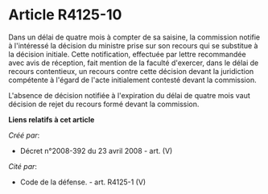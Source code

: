 # Article R4125-10

Dans un délai de quatre mois à compter de sa saisine, la commission notifie à l'intéressé la décision du ministre prise sur
son recours qui se substitue à la décision initiale. Cette notification, effectuée par lettre recommandée avec avis de
réception, fait mention de la faculté d'exercer, dans le délai de recours contentieux, un recours contre cette décision
devant la juridiction compétente à l'égard de l'acte initialement contesté devant la commission.

L'absence de décision notifiée à l'expiration du délai de quatre mois vaut décision de rejet du recours formé devant la
commission.

**Liens relatifs à cet article**

_Créé par_:

  - Décret n°2008-392 du 23 avril 2008 - art. (V)

_Cité par_:

  - Code de la défense. - art. R4125-1 (V)

